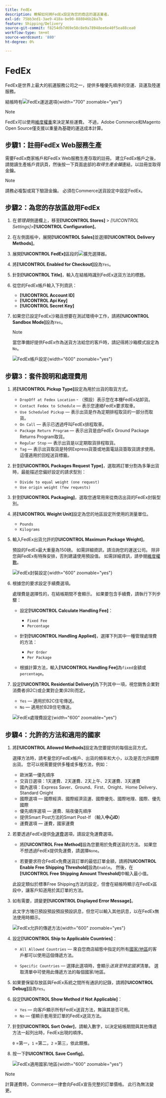 ```yaml
---
title: FedEx
description: 瞭解如何將FedEx設定為您的商店的運送業者。
exl-id: 75bb3ed1-3ae9-418a-be90-888046b28a7b
feature: Shipping/Delivery
source-git-commit: f8254db7d69e58c8e9a78948ee6e40f5ea88cea0
workflow-type: tm+mt
source-wordcount: '880'
ht-degree: 0%

---
```


# FedEx

FedEx是世界上最大的航運服務公司之一，提供多種優先順序的空運、貨運及陸運服務。

結帳時有![FedEx運送選項](./assets/storefront-checkout-shipping-fedex.png){width="700" zoomable="yes"}

>[!NOTE]
>
>FedEx可以使用[維度權重](carriers.md#dimensional-weight)來決定某些運費。 不過，Adobe Commerce和Magento Open Source僅支援以重量為基礎的運送成本計算。

## 步驟1：註冊FedEx Web服務生產

需要FedEx商家帳戶和FedEx Web服務生產存取的註冊。 建立FedEx帳戶之後，請閱讀生產帳戶資訊頁，然後按一下頁面底部的&#x200B;_取得生產金鑰_&#x200B;連結，以註冊並取得金鑰。

>[!NOTE]
>
>請務必複製或寫下驗證金鑰。 必須在Commerce送貨設定中設定FedEx。

## 步驟2：為您的存放區啟用FedEx

1. 在&#x200B;_管理員_&#x200B;側邊欄上，移至&#x200B;**[!UICONTROL Stores]** > _[!UICONTROL Settings]_>**[!UICONTROL Configuration]**。

1. 在左側面板中，展開&#x200B;**[!UICONTROL Sales]**&#x200B;並選擇&#x200B;**[!UICONTROL Delivery Methods]**。

1. 展開&#x200B;**[!UICONTROL FedEx]**&#x200B;區段的![擴充選擇器](../assets/icon-display-expand.png)。

1. 將&#x200B;**[!UICONTROL Enabled for Checkout]**&#x200B;設為`Yes`。

1. 針對&#x200B;**[!UICONTROL Title]**，輸入在結帳時識別FedEx送貨方法的標題。

1. 從您的FedEx帳戶輸入下列資訊：

   - **[!UICONTROL Account ID]**
   - **[!UICONTROL Api Key]**
   - **[!UICONTROL Secret Key]**

1. 如果您已設定FedEx沙箱且想要在測試環境中工作，請將&#x200B;**[!UICONTROL Sandbox Mode]**&#x200B;設為`Yes`。

   >[!NOTE]
   >
   >當您準備好提供FedEx作為送貨方法給您的客戶時，請記得將沙箱模式設定為`No`。

   ![FedEx帳戶設定](../configuration-reference/sales/assets/delivery-methods-fedex-account-settings.png){width="600" zoomable="yes"}

## 步驟3：套件說明和處理費用

1. 將&#x200B;**[!UICONTROL Pickup Type]**&#x200B;設定為用於出貨的取貨方式。

   - `DropOff at Fedex Location` - （預設）表示您在本機FedEx站卸貨。
   - `Contact Fedex to Schedule` — 表示您連絡FedEx要求取車。
   - `Use Scheduled Pickup` — 表示出貨是作為定期排程取貨的一部分而取貨。
   - `On Call` — 表示已透過呼叫FedEx排程取車。
   - `Package Return Program` — 表示出貨是由FedEx Ground Package Returns Program取貨。
   - `Regular Stop` — 表示出貨是以定期取貨排程取貨。
   - `Tag` — 表示出貨取貨是特供Express貨簽或地面電話貨簽取貨請求使用。 這僅適用於回程送貨標籤。

1. 針對&#x200B;**[!UICONTROL Packages Request Type]**，選取將訂單分割為多筆出貨時，最能描述您偏好設定的請求型別：

   - `Divide to equal weight (one request)`
   - `Use origin weight (few requests)`

1. 針對&#x200B;**[!UICONTROL Packaging]**，選取您通常用來從商店出貨的FedEx封裝型別。

1. 將&#x200B;**[!UICONTROL Weight Unit]**&#x200B;設定為您的地區設定所使用的測量單位。

   - `Pounds`
   - `Kilograms`

1. 輸入FedEx出貨允許的&#x200B;**[!UICONTROL Maximum Package Weight]**。

   預設的FedEx最大重量為150磅。 如需詳細資訊，請洽詢您的運送公司。 除非您與FedEx有特殊安排，否則建議使用預設值。 如需詳細資訊，請參閱[維度權數](carriers.md#dimensional-weight)。

   ![FedEx封裝設定](../configuration-reference/sales/assets/delivery-methods-fedex-packaging.png){width="600" zoomable="yes"}

1. 根據您的要求設定手續費選項。

   處理費是選擇性的，在結帳期間不會顯示。 如果要包含手續費，請執行下列步驟：

   - 設定&#x200B;**[!UICONTROL Calculate Handling Fee]**：

      - `Fixed Fee`
      - `Percentage`

   - 針對&#x200B;**[!UICONTROL Handling Applied]**，選擇下列其中一種管理處理費的方法：

      - `Per Order`
      - `Per Package`

   - 根據計算方法，輸入&#x200B;**[!UICONTROL Handling Fee]**&#x200B;為`fixed`金額或`percentage`。

1. 設定&#x200B;**[!UICONTROL Residential Delivery]**&#x200B;為下列其中一項，視您銷售企業對消費者(B2C)或企業對企業(B2B)而定。

   - `Yes` — 適用於B2C住宅傳送。
   - `No` — 適用於B2B住宅傳送。

   ![FedEx處理費設定](../configuration-reference/sales/assets/delivery-methods-fedex-handling-fee.png){width="600" zoomable="yes"}

## 步驟4：允許的方法和適用的國家

1. 將&#x200B;**[!UICONTROL Allowed Methods]**&#x200B;設定為您要提供的每個出貨方式。

   選擇方法時，請考量您的FedEx帳戶、出貨的頻率和大小，以及是否允許國際出貨。 您可以視需要提供多種或多種方法，例如：

   - 歐洲第一優先順序
   - 交貨日選項：1天運費、2天運費、2天上午、2天運費、3天運費
   - 國內選項：Express Saver、Ground、First、Onight、Home Delivery、Standard Onight
   - 國際選項 — 國際經濟、國際經濟貨運、國際優先、國際地理、國際、優先國際
   - 優先順序選項 — 運費、隔夜優先順序
   - 提供Smart Post方法的Smart Post-If （輸入&#x200B;**中心ID**）
   - 運費選項 — 運費，國家運費

1. 若要透過FedEx提供[免運費](shipping-free.md)選項，請設定免運費選項。

   - 將&#x200B;**[!UICONTROL Free Method]**&#x200B;設為您要用於免費送貨的方法。 如果您不想透過FedEx提供免運費，請選擇`None`。

   - 若要要求符合FedEx免費送貨訂單的最低訂單金額，請將&#x200B;**[!UICONTROL Enable Free Shipping Threshold]**&#x200B;設為`Enable`。 然後，在&#x200B;**[!UICONTROL Free Shipping Amount Threshold]**&#x200B;中輸入最小值。

   此設定類似於標準Free Shipping方法的設定，但會在結帳時顯示在FedEx區段中，讓客戶知道用於其訂單的方法。

1. 如有需要，請變更&#x200B;**[!UICONTROL Displayed Error Message]**。

   此文字方塊已預設預設預設預設訊息，但您可以輸入其他訊息，以在FedEx無法使用時顯示。

   ![FedEx允許的傳遞方法](../configuration-reference/sales/assets/delivery-methods-fedex-delivery-methods.png){width="600" zoomable="yes"}

1. 設定&#x200B;**[!UICONTROL Ship to Applicable Countries]**：

   - `All Allowed Countries` — 來自您商店組態中指定的所有[國家/地區](../getting-started/store-details.md#country-options)的客戶都可以使用這個傳遞方法。

   - `Specific Countries` — 選擇此選項時，會顯示&#x200B;_送貨至特定國家_&#x200B;清單。 選取清單中可使用此傳遞方法的每個國家/地區。

1. 如果要保留存放區與FedEx系統之間所有通訊的記錄，請將&#x200B;**[!UICONTROL Debug]**&#x200B;設為`Yes`。

1. 設定&#x200B;**[!UICONTROL Show Method if Not Applicable]**：

   - `Yes` — 向客戶顯示所有FedEx送貨方法，無論其是否可用。
   - `No` — 僅顯示套用至訂單的FedEx送貨方法。

1. 針對&#x200B;**[!UICONTROL Sort Order]**，請輸入數字，以決定結帳期間與其他傳遞方法一起列出時，FedEx出現的順序。

   `0` =第一，`1` =第二，`2` =第三，依此類推。

1. 按一下&#x200B;**[!UICONTROL Save Config]**。

   ![FedEx適用國家/地區](../configuration-reference/sales/assets/delivery-methods-fedex-applicable-countries.png){width="600" zoomable="yes"}

>[!NOTE]
>
>計算運費時，Commerce一律會向FedEx宣告完整的訂單價格。 此行為無法變更。

